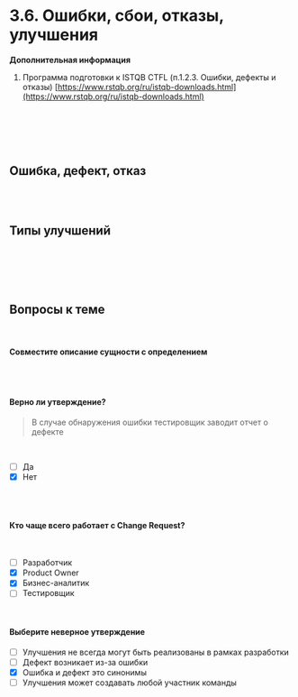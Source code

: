 # 3.6. Ошибки, сбои, отказы, улучшения

**Дополнительная информация**

1. Программа подготовки к ISTQB CTFL (п.1.2.3. Ошибки, дефекты и отказы) [https://www.rstqb.org/ru/istqb-downloads.html](https://www.rstqb.org/ru/istqb-downloads.html)
<br>
<br>
<br>
<br>

## **Ошибка, дефект, отказ**
<br>

<image src="/img/3.6. pic1.png" alt="">
<br>
<br>

## **Типы улучшений**
<br>

<image src="/img/3.6. pic2.png" alt="">
<br>
<br>
<br>
<br>

<a id='task1'></a>
## Вопросы к теме
<br>

#### Совместите описание сущности с определением
<br>

<image src="/img/3.6. pic3.png" alt="">
<br>
<br>

#### Верно ли утверждение?

> В случае обнаружения ошибки тестировщик заводит отчет о дефекте
<br>

 -  [ ] Да
 -  [x] Нет
<br>
<br>

#### Кто чаще всего работает с Change Request?
<br>

 -  [ ] Разработчик
 -  [x] Product Owner
 -  [x] Бизнес-аналитик
 -  [ ] Тестировщик
<br>



#### Выберите неверное утверждение


 -  [ ] Улучшения не всегда могут быть реализованы в рамках разработки
 -  [ ] Дефект возникает из-за ошибки
 -  [x] Ошибка и дефект это синонимы
 -  [ ] Улучшения может создавать любой участник команды

